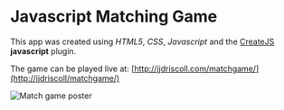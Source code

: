 # Javascript Matching Game

This app was created using *HTML5*, *CSS*, *Javascript* and the [CreateJS](https://createjs.com/) **javascript** plugin.

The game can be played live at: [http://jjdriscoll.com/matchgame/](http://jjdriscoll/matchgame/)

![Match game poster](http://www.jjdriscoll.com/wp-content/uploads/2017/07/matchgame.jpeg)
